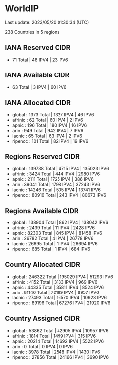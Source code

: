 # WorldIP

Last update: 2023/05/20 01:30:34 (UTC)

238 Countries in 5 regions

## IANA Reserved CIDR

- 71 Total | 48 IPV4 | 23 IPV6

## IANA Available CIDR

- 63 Total | 3 IPV4 | 60 IPV6

## IANA Allocated CIDR

- global : 1373 Total | 1327 IPV4 | 46 IPV6
- afrinic : 62 Total | 60 IPV4 | 2 IPV6
- apnic : 196 Total | 180 IPV4 | 16 IPV6
- arin : 949 Total | 942 IPV4 | 7 IPV6
- lacnic : 65 Total | 63 IPV4 | 2 IPV6
- ripencc : 101 Total | 82 IPV4 | 19 IPV6

## Regions Reserved CIDR

- global : 139738 Total | 4715 IPV4 | 135023 IPV6
- afrinic : 3424 Total | 444 IPV4 | 2980 IPV6
- apnic : 2111 Total | 1725 IPV4 | 386 IPV6
- arin : 39041 Total | 1798 IPV4 | 37243 IPV6
- lacnic : 14246 Total | 505 IPV4 | 13741 IPV6
- ripencc : 80916 Total | 243 IPV4 | 80673 IPV6

## Regions Available CIDR

- global : 138904 Total | 862 IPV4 | 138042 IPV6
- afrinic : 2439 Total | 11 IPV4 | 2428 IPV6
- apnic : 82303 Total | 845 IPV4 | 81458 IPV6
- arin : 26782 Total | 4 IPV4 | 26778 IPV6
- lacnic : 26695 Total | 1 IPV4 | 26694 IPV6
- ripencc : 685 Total | 1 IPV4 | 684 IPV6

## Country Allocated CIDR

- global : 246322 Total | 195029 IPV4 | 51293 IPV6
- afrinic : 4152 Total | 3183 IPV4 | 969 IPV6
- apnic : 44335 Total | 35811 IPV4 | 8524 IPV6
- arin : 81146 Total | 72189 IPV4 | 8957 IPV6
- lacnic : 27493 Total | 16570 IPV4 | 10923 IPV6
- ripencc : 89196 Total | 67276 IPV4 | 21920 IPV6

## Country Assigned CIDR

- global : 53862 Total | 42905 IPV4 | 10957 IPV6
- afrinic : 1814 Total | 1499 IPV4 | 315 IPV6
- apnic : 20214 Total | 14692 IPV4 | 5522 IPV6
- arin : 0 Total | 0 IPV4 | 0 IPV6
- lacnic : 3978 Total | 2548 IPV4 | 1430 IPV6
- ripencc : 27856 Total | 24166 IPV4 | 3690 IPV6
